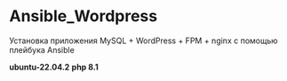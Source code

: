 # Ansible_Wordpress
Установка приложения MySQL + WordPress + FPM + nginx с помощью плейбука Ansible

**ubuntu-22.04.2**
**php 8.1**
